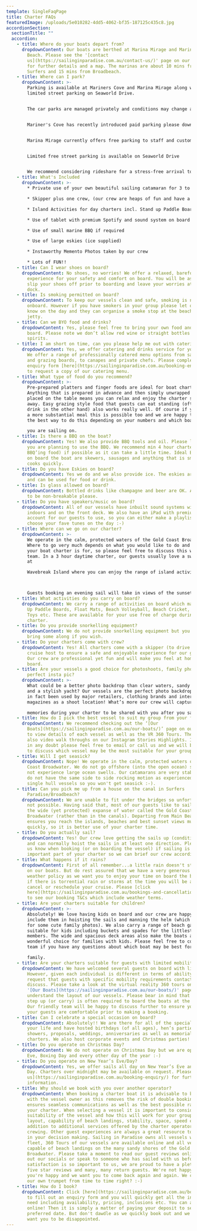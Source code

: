 ```yaml
---
template: SingleFaqPage
title: Charter FAQs
featuredImage: /uploads/5e010282-4dd5-4062-bf35-187125c435c8.jpg
accordionSection:
  sectionTitle: ""
  accordion:
    - title: Where do your boats depart from?
      dropdownContent: Our boats are berthed at Marina Mirage and Mariner’s Cove, Main
        Beach. Please see the '[contact
        us](https://sailinginparadise.com.au/contact-us/)' page on our website
        for further details and a map. The marinas are about 10 mins from
        Surfers and 15 mins from Broadbeach.
    - title: Where can I park?
      dropdownContent: >-
        Parking is available at Mariners Cove and Marina Mirage along with
        limited street parking on Seaworld Drive.  


        The car parks are managed privately and conditions may change at any time so please check the signage at time of parking. 


        M﻿ariner's Cove has recently introduced paid parking please download the app via https://easypark.com.au/en_au


        M﻿arina Mirage currently offers free parking to staff and customers who may be shopping or dining within Marina Mirage.  


        L﻿imited free street parking is available on Seaworld Drive


        W﻿e recommend considering rideshare for a stress-free arrival to your charter.
    - title: What's Included
      dropdownContent: >-
        * Private use of your own beautiful sailing catamaran for 3 to 6 hours

        * Skipper plus one crew, (our crew are heaps of fun and have a laid-back yet professional nature) we promise you will love them. Check out the '[about us](https://sailinginparadise.com.au/about-us/)' page to meet the gang!

        * Island Activities for day charters incl. Stand up Paddle Boards, beach volleyball and splash mats

        * Use of tablet with premium Spotify and sound system on board

        * Use of small marine BBQ if required

        * Use of large eskies (ice supplied)

        * Instaworthy Memento Photos taken by our crew

        * Lots of FUN!!
    - title: Can I wear shoes on board?
      dropdownContent: No shoes, no worries! We offer a relaxed, barefoot sailing
        experience for your safety and comfort on board. You will be asked to
        slip your shoes off prior to boarding and leave your worries at the
        dock.
    - title: Is smoking permitted on board?
      dropdownContent: To keep our vessels clean and safe, smoking is not permitted
        onboard. However if you have smokers in your group please let our crew
        know on the day and they can organise a smoke stop at the beach or
        jetty.
    - title: Can we BYO food and drinks?
      dropdownContent: Yes, please feel free to bring your own food and drinks on
        board. Please note we don’t allow red wine or straight bottles of
        spirits.
    - title: I am short on time, can you please help me out with catering/drinks?
      dropdownContent: Yes, we offer catering and drinks service for your convenience.
        We offer a range of professionally catered menu options from sandwiches
        and grazing boards, to canapes and private chefs. Please complete our
        enquiry form [here](https://sailinginparadise.com.au/booking-enquiry/)
        to request a copy of our catering menu.
    - title: What type of food do you recommend?
      dropdownContent: >-
        Pre-prepared platters and finger foods are ideal for boat charters.
        Anything that is prepared in advance and then simply unwrapped and
        placed on the table means you can relax and enjoy the charter straight
        away. Easy grazing style food that guests can eat standing (often with a
        drink in the other hand) also works really well. Of course if you prefer
        a more substantial meal this is possible too and we are happy to discuss
        the best way to do this depending on your numbers and which boat

        you are sailing on.
    - title: Is there a BBQ on the boat?
      dropdownContent: Yes! We also provide BBQ tools and oil. Please let us know if
        you are planning to use the BBQ. We recommend min 4 hour charter (if
        BBQ’ing food) if possible as it can take a little time. Ideal BBQ foods
        on board the boat are skewers, sausages and anything that is small and
        cooks quickly.
    - title: Do you have Eskies on board?
      dropdownContent: Yes we do and we also provide ice. The eskies are very large
        and can be used for food or drink.
    - title: Is glass allowed on board?
      dropdownContent: Bottled drinks like champagne and beer are OK. Any cups do need
        to be non-breakable please.
    - title: Do you have speakers/music on board?
      dropdownContent: All of our vessels have inbuilt sound systems with speakers
        indoors and on the front deck. We also have an iPad with premium Spotify
        account for our guests to use, so you can either make a playlist or
        choose your fave tunes on the day :-)
    - title: Where can we go on our charter?
      dropdownContent: >-
        We operate in the calm, protected waters of the Gold Coast Broadwater.
        Where to go very much depends on what you would like to do and how long
        your boat charter is for, so please feel free to discuss this with our
        team. In a 3 hour daytime charter, our guests usually love a swim stop
        at

        Wavebreak Island where you can enjoy the range of island activities carried on board. Your skipper is knowledgeable in the local area and will make recommendations based on the conditions on the day. If you don't wish to swim in a 3 hour charter you can instead opt to sail further north along the inside of South Stradbroke Island and see the millionaires mansions at Sovereign Island. It is also often possible to add additional hours when booking your charter to allow extra time to see the sights, swim or enjoy a leisurely lunch on board.



        Guests booking an evening sail will take in views of the sunset over the mountains, this is the most stunning time to be on the water. The city lights of Surfers Paradise, Main Beach and Southport after dark are equally beautiful from the water.
    - title: What activities do you carry on board?
      dropdownContent: We carry a range of activities on board which may include Stand
        Up Paddle Boards, Float Mats, Beach Volleyball, Beach Cricket, Beach
        Toys etc. These are available for your use free of charge during your
        charter.
    - title: Do you provide snorkelling equipment?
      dropdownContent: We do not provide snorkelling equipment but you are welcome to
        bring some along if you wish.
    - title: Do your charters come with crew?
      dropdownContent: Yes! All charters come with a skipper (to drive the vessel) and
        cruise host to ensure a safe and enjoyable experience for our guests.
        Our crew are professional yet fun and will make you feel at home on
        board.
    - title: Are your vessels a good choice for photoshoots, family photos or that
        perfect insta pic?
      dropdownContent: >-
        What could be a better photo backdrop than clear waters, sandy beaches
        and a stylish yacht? Our vessels are the perfect photo backdrop and have
        in fact been used by major retailers, clothing brands and international
        magazines as a shoot location! What’s more our crew will capture photo

        memories during your charter to be shared with you after you sail.
    - title: How do I pick the best vessel to suit my group from your fleet?
      dropdownContent: We recommend checking out the ‘[Our
        Boats](https://sailinginparadise.com.au/our-boats/)’ page on our website
        to view details of each vessel as well as the VR 360 Tours. There are
        also video walk throughs on our Instagram Stories Highlights. If you are
        in any doubt please feel free to email or call us and we will be happy
        to discuss which vessel may be the most suitable for your group.
    - title: Will I get seasick?
      dropdownContent: Nope! We operate in the calm, protected waters of the Gold
        Coast Broadwater. We do not go offshore (into the open ocean) so we do
        not experience large ocean swells. Our catamarans are very stable, and
        do not have the same side to side rocking motion as experienced by
        single hull vessels so you won't get seasick :-).
    - title: Can you pick me up from a house on the canal in Surfers
        Paradise/Broadbeach?
      dropdownContent: We are unable to fit under the bridges so unfortunately this is
        not possible. Having said that, most of our guests like to sail out on
        the wide (yet protected) expanse of water called the Gold Coast
        Broadwater (rather than in the canals). Departing from Main Beach
        ensures you reach the islands, beaches and best sunset views much more
        quickly, so it is better use of your charter time.
    - title: Do you actually sail?
      dropdownContent: Yes! Our crew love getting the sails up (conditions permitting)
        and can normally hoist the sails in at least one direction. Please let
        us know when booking (or on boarding the vessel) if sailing is an
        important part of your charter so we can brief our crew accordingly.
    - title: What happens if it rains?
      dropdownContent: First of all remember...a little rain doesn't stop a great time
        on our boats. But do rest assured that we have a very generous wet
        weather policy as we want you to enjoy your time on board the boat, so
        if there is torrential rain or storms at the time you will be able to
        cancel or reschedule your cruise. Please [click
        here](https://sailinginparadise.com.au/bookings-and-cancellation-policy/)
        to see our booking T&Cs which include weather terms.
    - title: Are your charters suitable for children?
      dropdownContent: >-
        Absolutely! We love having kids on board and our crew are happy to
        include them in hoisting the sails and manning the helm (which can make
        for some cute family photos). We also carry a range of beach games
        suitable for kids including buckets and spades for the littlest family
        members. The wide and spacious deck areas also make the boats a
        wonderful choice for families with kids. Please feel free to contact our
        team if you have any questions about which boat may be best for your

        family.
    - title: Are your charters suitable for guests with limited mobility?
      dropdownContent: We have welcomed several guests on board with limited mobility.
        However, given each individual is different in terms of ability we
        request that guests with specific mobility requirements contact us to
        discuss. Please take a look at the virtual reality 360 tours on the
        '[Our Boats](https://sailinginparadise.com.au/our-boats/)' page to help
        understand the layout of our vessels. Please bear in mind that a big
        step up (or carry) is often required to board the boats at the marina.
        Our friendly team will be happy to discuss further to ensure you and
        your guests are comfortable prior to making a booking.
    - title: Can I celebrate a special occasion on board?
      dropdownContent: Absolutely!! We are there for all of the special occasions in
        your life and have hosted birthdays (of all ages), hen’s parties, baby
        showers, proposals, weddings, anniversaries as well as memorial
        charters. We also host corporate events and Christmas parties!
    - title: Do you operate on Christmas Day?
      dropdownContent: We do not operate on Christmas Day but we are open on Christmas
        Eve, Boxing Day and every other day of the year :-)
    - title: Do you operate on New Year’s Eve/Day?
      dropdownContent: Yes, we offer sails all day on New Year’s Eve and New Year’s
        Day. Charters over midnight may be available on request. Please [contact
        us](https://sailinginparadise.com.au/booking-enquiry/) for further
        information.
    - title: Why should we book with you over another operator?
      dropdownContent: When booking a charter boat it is advisable to book directly
        with the vessel owner as this removes the risk of double bookings and
        ensures seamless communications as well as the best possible rate for
        your charter. When selecting a vessel it is important to consider the
        suitability of the vessel and how this will work for your group (think
        layout, capability of beach landings, stability, space, speed etc), in
        addition to additional services offered by the charter operator and
        crewing. Other guest experiences are always a great resource to assist
        in your decision making. Sailing in Paradise owns all vessels within its
        fleet, 360 Tours of our vessels are available online and all vessels are
        capable of beach landings on the many sandy shores of the Gold Coast
        Broadwater. Please take a moment to read our guest reviews online, check
        out our socials or speak to someone who has sailed with us before. Guest
        satisfaction is so important to us, we are proud to have a plethora of
        five star reviews and many, many return guests. We're not happy unless
        you're happy and we want you to come back again and again. We can blow
        our own trumpet from time to time right? :-)
    - title: How do I book?
      dropdownContent: Click [here](https://sailinginparadise.com.au/booking-enquiry/)
        to fill out an enquiry form and you will quickly get all the info you
        need including availability, pricing, inclusions etc. You can also book
        online! Then it is simply a matter of paying your deposit to secure your
        preferred date. But don't dawdle as we quickly book out and we don't
        want you to be disappointed.
---
```

